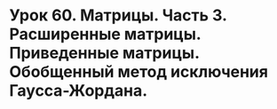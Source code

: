 # Урок 60. Матрицы. Часть 3. Расширенные матрицы. Приведенные матрицы. Обобщенный метод исключения Гаусса-Жордана.
